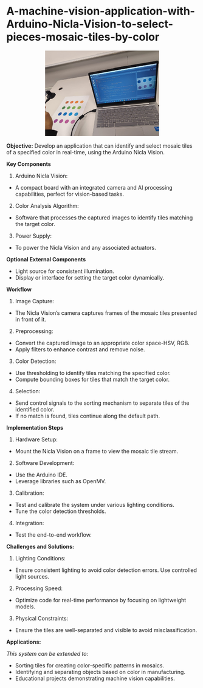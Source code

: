 # A-machine-vision-application-with-Arduino-Nicla-Vision-to-select-pieces-mosaic-tiles-by-color
<p align="center">
  <img src="project1.jpg" alt="Project Sample" width="300"/>
</p>

**Objective:**
Develop an application that can identify and select mosaic tiles of a specified color in real-time, using the Arduino Nicla Vision.

**Key Components**
1. Arduino Nicla Vision:
- A compact board with an integrated camera and AI processing capabilities, perfect for vision-based tasks.

2. Color Analysis Algorithm:
- Software that processes the captured images to identify tiles matching the target color.

3. Power Supply:
- To power the Nicla Vision and any associated actuators.

**Optional External Components**
* Light source for consistent illumination.
* Display or interface for setting the target color dynamically.

**Workflow**
1. Image Capture:
- The Nicla Vision’s camera captures frames of the mosaic tiles presented in front of it.

2. Preprocessing:
- Convert the captured image to an appropriate color space-HSV, RGB.
- Apply filters to enhance contrast and remove noise.

3. Color Detection:
- Use thresholding to identify tiles matching the specified color.
- Compute bounding boxes for tiles that match the target color.

4. Selection:
- Send control signals to the sorting mechanism to separate tiles of the identified color.
- If no match is found, tiles continue along the default path.

**Implementation Steps**
1. Hardware Setup:
- Mount the Nicla Vision on a frame to view the mosaic tile stream.

2. Software Development:
- Use the Arduino IDE.
- Leverage libraries such as OpenMV.

3. Calibration:
- Test and calibrate the system under various lighting conditions.
- Tune the color detection thresholds.

4. Integration:
- Test the end-to-end workflow.

**Challenges and Solutions:**
1. Lighting Conditions:
- Ensure consistent lighting to avoid color detection errors. Use controlled light sources.

2. Processing Speed:
- Optimize code for real-time performance by focusing on lightweight models.

3. Physical Constraints:
- Ensure the tiles are well-separated and visible to avoid misclassification.

**Applications:**

*This system can be extended to:*
* Sorting tiles for creating color-specific patterns in mosaics.
* Identifying and separating objects based on color in manufacturing.
* Educational projects demonstrating machine vision capabilities.
